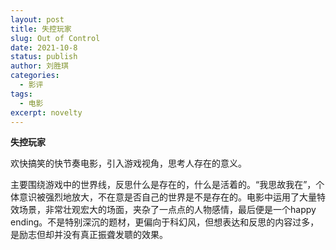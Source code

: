 ```yaml
---
layout: post
title: 失控玩家
slug: Out of Control
date: 2021-10-8
status: publish
author: 刘胜琪
categories: 
  - 影评
tags: 
  - 电影
excerpt: novelty
---
```


**失控玩家**

欢快搞笑的快节奏电影，引入游戏视角，思考人存在的意义。

主要围绕游戏中的世界线，反思什么是存在的，什么是活着的。“我思故我在”，个体意识被强烈地放大，不在意是否自己的世界是不是存在的。电影中运用了大量特效场景，非常壮观宏大的场面，夹杂了一点点的人物感情，最后便是一个happy ending。不是特别深沉的题材，更偏向于科幻风，但想表达和反思的内容过多，是励志但却并没有真正振聋发聩的效果。